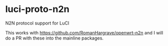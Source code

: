 # luci-proto-n2n
N2N protocol support for LuCI

This works with https://github.com/RomanHargrave/openwrt-n2n and I will do a PR with these into the mainline packages.

